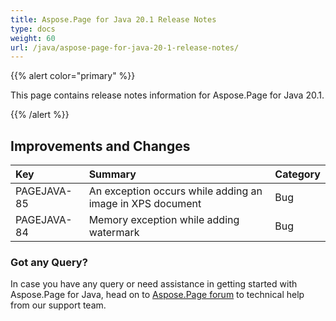 ```yaml
---
title: Aspose.Page for Java 20.1 Release Notes
type: docs
weight: 60
url: /java/aspose-page-for-java-20-1-release-notes/
---
```


{{% alert color="primary" %}} 

This page contains release notes information for Aspose.Page for Java 20.1.

{{% /alert %}} 
## **Improvements and Changes**

|**Key**|**Summary**|**Category**|
| :- | :- | :- |
|PAGEJAVA-85|An exception occurs while adding an image in XPS document|Bug|
|PAGEJAVA-84|Memory exception while adding watermark|Bug|
### **Got any Query?**
In case you have any query or need assistance in getting started with Aspose.Page for Java, head on to [Aspose.Page forum](https://forum.aspose.com/c/page/39) to technical help from our support team.
